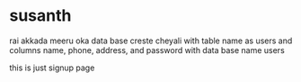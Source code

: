 # susanth
rai akkada meeru oka data base creste cheyali
with table name as users
and columns name, phone, address, and password with data base name users



this is just signup page
